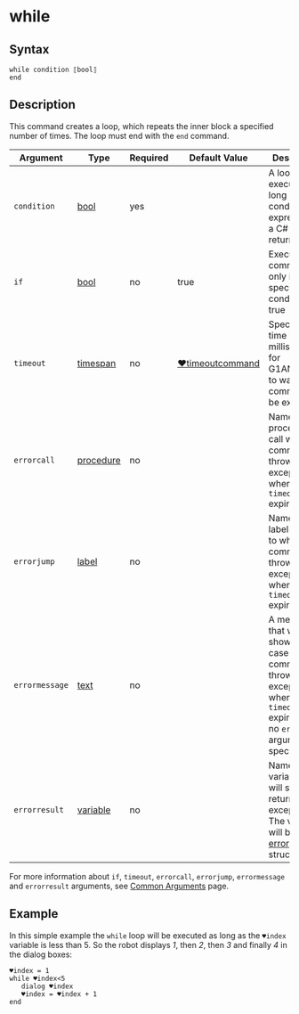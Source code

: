 # while

## Syntax

```G1ANT
while condition ⟦bool⟧
end
```

## Description

This command creates a loop, which repeats the inner block a specified number of times. The loop must end with the `end` command.

| Argument | Type | Required | Default Value | Description |
| -------- | ---- | -------- | ------------- | ----------- |
|`condition`| [bool](G1ANT.Language/G1ANT.Language/Structures/BooleanStructure.md) | yes |  | A loop will be executed as long as the condition expressed in a C# snippet returns true |
| `if`           | [bool](G1ANT.Language/G1ANT.Language/Structures/BooleanStructure.md) | no       | true                                                        | Executes the command only if a specified condition is true   |
| `timeout`      | [timespan](G1ANT.Language/G1ANT.Language/Structures/TimeSpanStructure.md) | no       | [♥timeoutcommand](G1ANT.Language/G1ANT.Addon.Core/Variables/TimeoutCommandVariable.md) | Specifies time in milliseconds for G1ANT.Robot to wait for the command to be executed |
| `errorcall`    | [procedure](G1ANT.Language/G1ANT.Language/Structures/ProcedureStructure.md) | no       |                                                             | Name of a procedure to call when the command throws an exception or when a given `timeout` expires |
| `errorjump`    | [label](G1ANT.Language/G1ANT.Language/Structures/LabelStructure.md) | no       |                                                             | Name of the label to jump to when the command throws an exception or when a given `timeout` expires |
| `errormessage` | [text](G1ANT.Language/G1ANT.Language/Structures/TextStructure.md) | no       |                                                             | A message that will be shown in case the command throws an exception or when a given `timeout` expires, and no `errorjump` argument is specified |
| `errorresult`  | [variable](G1ANT.Language/G1ANT.Language/Structures/VariableStructure.md) | no       |                                                             | Name of a variable that will store the returned exception. The variable will be of [error](G1ANT.Language/G1ANT.Language/Structures/ErrorStructure.md) structure  |

For more information about `if`, `timeout`, `errorcall`, `errorjump`, `errormessage` and `errorresult` arguments, see [Common Arguments](G1ANT.Manual/appendices/common-arguments.md) page.

## Example

In this simple example the `while` loop will be executed as long as the `♥index` variable is less than 5. So the robot displays *1*, then *2*, then *3* and finally *4* in the dialog boxes:

```G1ANT
♥index = 1
while ♥index<5
   dialog ♥index
   ♥index = ♥index + 1
end
```
